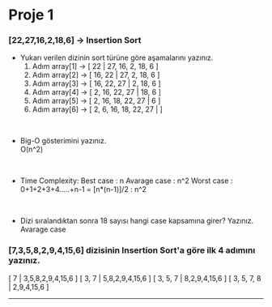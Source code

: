 # Proje 1

### [22,27,16,2,18,6] -> Insertion Sort

- Yukarı verilen dizinin sort türüne göre aşamalarını yazınız.
    1. Adım array[1] -> [ 22 |  27, 16, 2, 18, 6 ]
    2. Adım array[2] -> [ 16, 22 |  27, 2, 18, 6 ]
    3. Adım array[3] -> [ 16, 22, 27 |  2, 18, 6 ]
    4. Adım array[4] -> [ 2, 16, 22, 27 |  18, 6 ]
    5. Adım array[5] -> [ 2, 16, 18, 22, 27 |  6 ]
    6. Adım array[6] -> [ 2, 6, 16, 18, 22, 27 |  ]

<br/>


- Big-O gösterimini yazınız.    
O(n^2)
<br/>

- Time Complexity:
Best case :  n
Avarage case : n^2
Worst case : 0+1+2+3+4…..+n-1 = [n*(n-1)]/2   :  n^2

<br/>

- Dizi sıralandıktan sonra 18 sayısı hangi case kapsamına girer? Yazınız.
Avarage case

### [7,3,5,8,2,9,4,15,6] dizisinin Insertion Sort'a göre ilk 4 adımını yazınız.

[ 7 | 3,5,8,2,9,4,15,6 ]
[ 3, 7 | 5,8,2,9,4,15,6 ]
[ 3, 5, 7 | 8,2,9,4,15,6 ]
[ 3, 5, 7, 8 | 2,9,4,15,6 ]



<hr />

